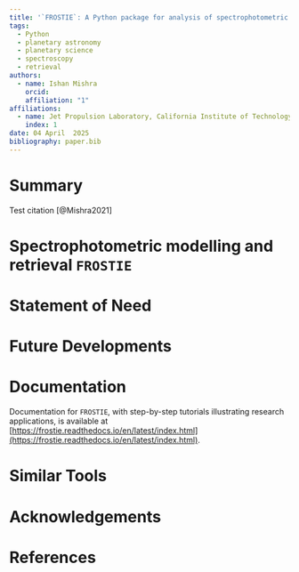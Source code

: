 ```yaml
---
title: '`FROSTIE`: A Python package for analysis of spectrophotometric data of airless planetary surfaces'
tags:
  - Python
  - planetary astronomy
  - planetary science
  - spectroscopy
  - retrieval
authors:
  - name: Ishan Mishra
    orcid: 
    affiliation: "1"
affiliations:
  - name: Jet Propulsion Laboratory, California Institute of Technology, 4800 Oak Grove Drive, Pasadena, CA 91109
    index: 1
date: 04 April  2025
bibliography: paper.bib
--- 
```


# Summary

Test citation [@Mishra2021]

# Spectrophotometric modelling and retrieval `FROSTIE`



# Statement of Need



# Future Developments



# Documentation

Documentation for `FROSTIE`, with step-by-step tutorials illustrating research applications, is available at [https://frostie.readthedocs.io/en/latest/index.html](https://frostie.readthedocs.io/en/latest/index.html). 

# Similar Tools



# Acknowledgements



# References
